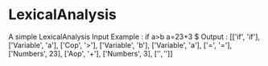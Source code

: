 # LexicalAnalysis
A simple LexicalAnalysis
Input Example :
if a>b a=23+3 $
Output :
[['if', 'if'], ['Variable', 'a'], ['Cop', '>'], ['Variable', 'b'], ['Variable', 'a'], ['=', '='], ['Numbers', 23], ['Aop', '+'], ['Numbers', 3], ['$', '$']]
